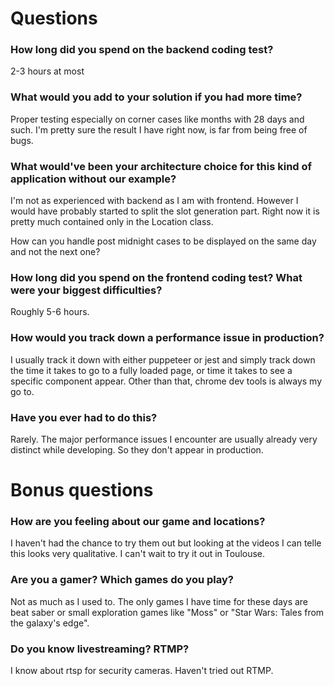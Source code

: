 # Questions

### How long did you spend on the backend coding test?

2-3 hours at most

### What would you add to your solution if you had more time?

Proper testing especially on corner cases like months with 28 days and such. I'm pretty sure the result I have right now, is far from being free of bugs.

### What would've been your architecture choice for this kind of application without our example?

I'm not as experienced with backend as I am with frontend. However I would have probably started to split the slot generation part. Right now it is pretty much contained only in the Location class.

How can you handle post midnight cases to be displayed on the same day and not the next one?

### How long did you spend on the frontend coding test? What were your biggest difficulties?

Roughly 5-6 hours.

### How would you track down a performance issue in production?

I usually track it down with either puppeteer or jest and simply track down the time it takes to go to a fully loaded page, or time it takes to see a specific component appear.
Other than that, chrome dev tools is always my go to.

### Have you ever had to do this?

Rarely. The major performance issues I encounter are usually already very distinct while developing. So they don't appear in production.

# Bonus questions

### How are you feeling about our game and locations?

I haven't had the chance to try them out but looking at the videos I can telle this looks very qualitative. I can't wait to try it out in Toulouse.

### Are you a gamer? Which games do you play?

Not as much as I used to. The only games I have time for these days are beat saber or small exploration games like "Moss" or "Star Wars: Tales from the galaxy's edge".

### Do you know livestreaming? RTMP?

I know about rtsp for security cameras. Haven't tried out RTMP.
